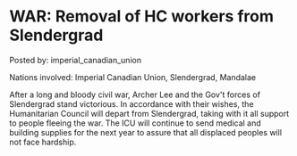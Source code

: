 # WAR: Removal of HC workers from Slendergrad

Posted by: imperial_canadian_union

Nations involved: Imperial Canadian Union, Slendergrad, Mandalae

After a long and bloody civil war, Archer Lee and the Gov't forces of Slendergrad stand victorious. In accordance with their wishes, the Humanitarian Council will depart from Slendergrad, taking with it all support to people fleeing the war. The ICU will continue to send medical and building supplies for the next year to assure that all displaced peoples will not face hardship. 
 